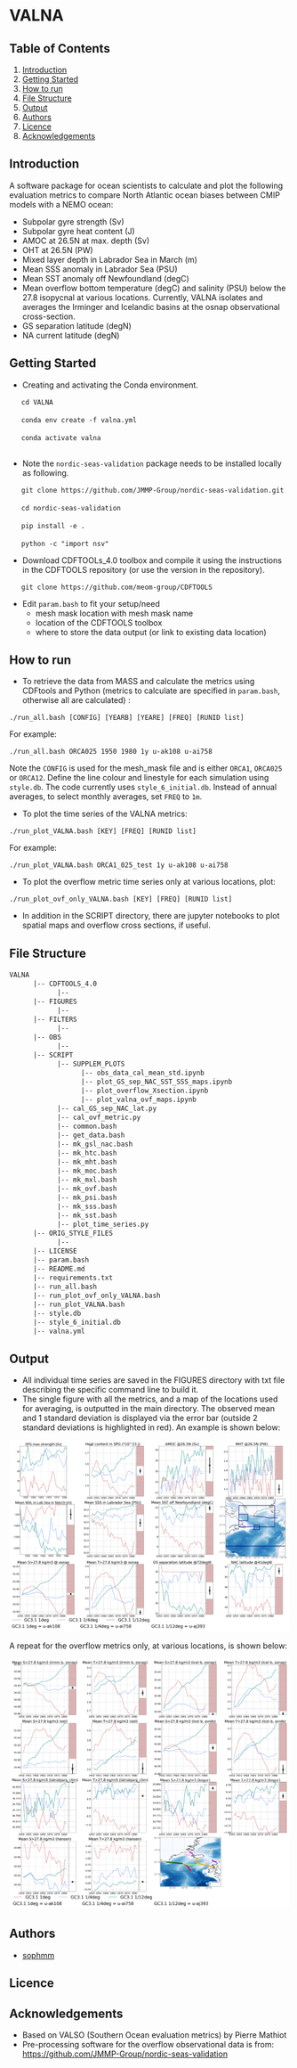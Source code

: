 # VALNA

## Table of Contents
1. [Introduction](#introduction)
2. [Getting Started](#getting_started)
3. [How to run](#howtorun)
4. [File Structure](#files)
5. [Output](#output)
6. [Authors](#authors)
7. [Licence](#licence)
8. [Acknowledgements](#acknowledgement)

<a name="introduction"></a>
## Introduction

A software package for ocean scientists to calculate and plot the following evaluation metrics to compare North Atlantic ocean biases between CMIP models
  with a NEMO ocean:

   * Subpolar gyre strength (Sv)
   * Subpolar gyre heat content (J) 
   * AMOC at 26.5N at max. depth (Sv)
   * OHT at 26.5N (PW)
   * Mixed layer depth in Labrador Sea in March (m)
   * Mean SSS anomaly in Labrador Sea (PSU)
   * Mean SST anomaly off Newfoundland (degC)
   * Mean overflow bottom temperature (degC) and salinity (PSU) below the 27.8 isopycnal at various locations. Currently, VALNA isolates 
     and averages the Irminger and Icelandic basins at the osnap observational cross-section.
   * GS separation latitude (degN)
   * NA current latitude (degN)

<a name="getting_started"></a>
## Getting Started

* Creating and activating the Conda environment. 

```
   cd VALNA

   conda env create -f valna.yml
   
   conda activate valna
   
```
* Note the `nordic-seas-validation` package needs
to be installed locally as following.

```
   git clone https://github.com/JMMP-Group/nordic-seas-validation.git

   cd nordic-seas-validation
   
   pip install -e .
   
   python -c "import nsv"
```

* Download CDFTOOLs_4.0 toolbox and compile it using the instructions in the CDFTOOLS repository (or use the version in the repository).

```
   git clone https://github.com/meom-group/CDFTOOLS

```

* Edit `param.bash` to fit your setup/need
   * mesh mask location with mesh mask name
   * location of the CDFTOOLS toolbox
   * where to store the data output (or link to existing data location) 
    
<a name="howtorun"></a>
## How to run
 * To retrieve the data from MASS and calculate the metrics using CDFtools and Python (metrics to calculate are 
   specified in `param.bash`, otherwise all are calculated) :
  
```
./run_all.bash [CONFIG] [YEARB] [YEARE] [FREQ] [RUNID list]
```
For example:
```
./run_all.bash ORCA025 1950 1980 1y u-ak108 u-ai758
```

Note the `CONFIG` is used for the mesh_mask file and is either `ORCA1`, `ORCA025` or `ORCA12`.
Define the line colour and linestyle for each simulation using `style.db`. The code currently uses `style_6_initial.db`.
Instead of annual averages, to select monthly averages, set `FREQ` to `1m`.

 * To plot the time series of the VALNA metrics:
```
./run_plot_VALNA.bash [KEY] [FREQ] [RUNID list]
```
For example:
```
./run_plot_VALNA.bash ORCA1_025_test 1y u-ak108 u-ai758
```


 * To plot the overflow metric time series only at various locations, plot:

```
./run_plot_ovf_only_VALNA.bash [KEY] [FREQ] [RUNID list]
```

 * In addition in the SCRIPT directory, there are jupyter notebooks to plot spatial maps and overflow cross sections, if 
   useful.

<a name="files"></a>
## File Structure

~~~~~~~
VALNA
      |-- CDFTOOLS_4.0
            |--
      |-- FIGURES
            |--
      |-- FILTERS
            |-- 
      |-- OBS
            |-- 
      |-- SCRIPT
            |-- SUPPLEM_PLOTS
                  |-- obs_data_cal_mean_std.ipynb
                  |-- plot_GS_sep_NAC_SST_SSS_maps.ipynb
                  |-- plot_overflow_Xsection.ipynb
                  |-- plot_valna_ovf_maps.ipynb            
            |-- cal_GS_sep_NAC_lat.py
            |-- cal_ovf_metric.py
            |-- common.bash
            |-- get_data.bash
            |-- mk_gsl_nac.bash
            |-- mk_htc.bash
            |-- mk_mht.bash
            |-- mk_moc.bash
            |-- mk_mxl.bash
            |-- mk_ovf.bash
            |-- mk_psi.bash
            |-- mk_sss.bash
            |-- mk_sst.bash
            |-- plot_time_series.py
      |-- ORIG_STYLE_FILES
            |-- 
      |-- LICENSE
      |-- param.bash
      |-- README.md
      |-- requirements.txt
      |-- run_all.bash
      |-- run_plot_ovf_only_VALNA.bash
      |-- run_plot_VALNA.bash
      |-- style.db
      |-- style_6_initial.db
      |-- valna.yml
~~~~~~~


<a name="output"></a>
## Output
 * All individual time series are saved in the FIGURES directory with txt file describing the specific command line to 
   build it.
 * The single figure with all the metrics, and a map of the locations used for averaging, is outputted in the main 
   directory. The observed mean and 1 standard deviation is displayed via the error bar (outside 2 standard deviations 
   is highlighted in red). An example is shown below:

![VALNA_example](coupled.png)

A repeat for the overflow metrics only, at various locations, is shown below:

![VALNA_example](ovf_coupled.png)

<a name="authors"></a>
## Authors
* [sophmm](https://github.com/sophmm)

<a name="licence"></a>
## Licence

[comment]: <> ([![License: MIT]&#40;https://img.shields.io/badge/License-MIT-yellow.svg&#41;]&#40;https://opensource.org/licenses/MIT&#41;)

<a name="acknowledgement"></a>
## Acknowledgements
* Based on VALSO (Southern Ocean evaluation metrics) by Pierre Mathiot
* Pre-processing software for the overflow observational data is from: https://github.com/JMMP-Group/nordic-seas-validation
